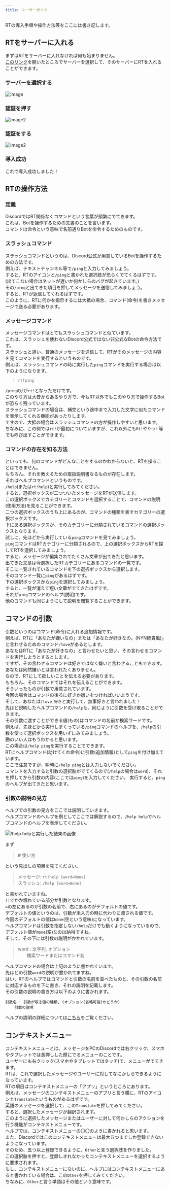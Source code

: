 ```yaml
---
title: ユーザーガイド
---
```


RTの導入手順や操作方法等をここには書き記します。

## RTをサーバーに入れる
まずはRTをサーバーに入れなければ何も始まりません。  
[このリンク](https://app.dissoku.net/api/bots/716496407212589087/invite)を開いたところでサーバーを選択して、そのサーバーにRTを入れることができます。

### サーバーを選択する
![image](../../../../assets/invite/1.jpg)

### 認証を押す
![image2](../../../../assets/invite/2.jpg)

### 認証をする
![image2](../../../../assets/invite/3.jpg)

### 導入成功
これで導入成功しました！

## RTの操作方法
### 定義
DiscordではRT関係なくコマンドという言葉が頻繁にでてきます。  
これは、Botを操作するための文書のことを言います。  
コマンドは命令という意味で名前通りBotを命令するためのものです。
### スラッシュコマンド
スラッシュコマンドというのは、Discord公式が用意しているBotを操作するための方法です。  
例えば、テキストチャンネル等で`/ping`と入力してみましょう。  
すると、RTのアイコンと`/ping`と書かれた選択肢が恐らくでてくるはずです。  
(出てこない場合はネットが遅いか何かしらのバグが起きています。)  
その`/ping`と出てきた項目を押してメッセージを送信してみましょう。  
すると、RTが返信してくれるはずです。  
このように、RTに何かを指示するには大抵の場合、コマンド(命令)を書きメッセージで送る必要があります。
### メッセージコマンド
メッセージコマンドはとてもスラッシュコマンドと似ています。  
これは、スラッシュを使わないDiscord公式ではない非公式なBotの命令方法です。  
スラッシュと違い、普通のメッセージを送信して、RTがそのメッセージの内容を見てコマンドを実行するというものです。  
例えば、スラッシュコマンドの時に実行した`ping`コマンドを実行する場合は以下のようになります。  
> `rt!ping`

`/ping`の`/`が`rt!`となっただけです。  
このやり方は大昔からあるやり方で、今もRT以外でもこのやり方で操作するBotが恐らく残っています。  
スラッシュコマンドの場合は、補完という途中まで入力した文字に似たコマンドを表示してくれる機能があったりします。  
ですので、大抵の場合はスラッシュコマンドの方が操作しやすいと思います。  
ちなみに、この例では`rt!`が最初についていますが、これ以外にも`Rt!`や`りつ！`等でも呼び出すことができます。
### コマンドの存在を知る方法
といっても、何のコマンドがどんなことをするのかわからないと、RTを操ることはできません。  
もちろん、それを教えるための取扱説明書なるものが存在します。  
それはヘルプコマンドというものです。  
`/help`(または`rt!help`)と実行してみてください。  
すると、選択ボックスが二つついたメッセージをRTが送信します。  
この選択ボックスでカテゴリーとコマンドを選択することで、コマンドの説明(使用方法)を見ることができます。  
二つの選択ボックスのうち上にあるのが、コマンドの種類を表すカテゴリーの選択ボックスです。  
下にある選択ボックスが、そのカテゴリーに分類されているコマンドの選択ボックスとなります。  
試しに、先ほどから実行している`ping`コマンドを見てみましょう。  
`ping`コマンドはRTカテゴリーに分類されるので、上の選択ボックスからRTを探してRTを選択してみましょう。  
すると、メッセージが編集されてたくさん文章が出てきたと思います。  
出てきた文章は今選択したRTカテゴリーにあるコマンドの一覧です。  
そこに一覧されているコマンドを下の選択ボックスから選択します。  
そのコマンド一覧に`ping`があるはずです。  
下の選択ボックスから`ping`を選択してみましょう。  
すると、一覧が消えて短い文章がでてきたはずです。  
それが`ping`コマンドのヘルプ(説明)です。  
他のコマンドも同じようにして説明を閲覧することができます。

## コマンドの引数
引数というのはコマンド(命令)に入れる追加情報です。  
例えば、RTに「あなたが嫌いなの」または「あなたが好きなの。(NYN姉貴風)」と言わせるためのコマンド`/love`があるとします。  
あなたはRTに「あなたが好きなの」と言わせたいと思い、その言わせるコマンドを実行しようとするとします。  
ですが、その言わせるコマンドは好きではなく嫌いと言わせることもできます。  
あなたは同然嫌いとは言われたくありません。  
なので、RTにして欲しいことを伝える必要があります。  
もちろん、そのコマンドではそれを伝えることができます。  
そういったものが引数で用意されています。  
今回の場合はコマンドの後ろに好きか嫌いをつければいいようです。  
そして、あなたは`/love 好き`と実行して、無事好きと言われました！  
先ほど説明したヘルプコマンドの`/help`も、同じように引数を受け取ることができます。  
その引数に渡すことができる値(もの)はコマンドの名前か検索ワードです。  
例えば、先ほどから実行しまくっている`/ping`コマンドのヘルプを、`/help`の引数を使って選択ボックスを用いずにみてみましょう。  
勘のいい人はもうわかると思います。  
この場合は`/help ping`を実行することでできます。  
RTにヘルプコマンド(助けてくれ命令)に引数(追加情報)として`ping`を付け加えています。  
ここで注意ですが、瞬時に`/help ping`とは入力しないでください。  
コマンドを入力すると引数の選択肢がでてくるので(`/help`の場合は`word`)、それを押してから引数の内容(ここでは`ping`)を入力してください。
実行すると、`ping`のヘルプが出てきたと思います。
### 引数の説明の見方
ヘルプでの引数の見方をここでは説明していきます。  
ヘルプコマンドのヘルプを例としてここでは解説するので、`/help help`でヘルプコマンドのヘルプを表示してください。  

![`/help help`と実行した結果の画像](../../../../assets/help_help.png)  

まず
> **#** 使い方

という見出しの項目を見てください。  
> メッセージ: `rt!help [word=None]`  
スラッシュ: `/help [word=None]`

と書かれていますね。  
`[]`でかか壊れている部分が引数となります。  
`=`の左にあるのが引数の名前で、右にあるのがデフォルトの値です。  
デフォルトの値というのは、引数が未入力の時に代わりに渡される値です。  
今回のデフォルトの値は`None`(空という意味)になっています。  
ヘルプコマンドは引数を指定しない`/help`だけでも動くようになっているので、デフォルト値が`None`(空)なのは納得ですね。  
そして、その下には引数の説明がかかれています。
> word : 文字列, オプション  
　　検索ワードまたはコマンド名

ヘルプコマンドの場合は上記のように書かれています。  
先ほどの引数`word`の説明が書かれてますね。  
はい、RTのヘルプではコマンドと引数の名前を並べたものと、その引数の名前に対応するものを下に書き、それの説明を記載します。  
その引数の説明の書き方は以下のように書かれます。
```
引数名 : 引数が取る値の種類, (オプション(省略可能)かどうか)
    引数の説明
```
ヘルプの説明の詳細については[こちら](reference/help)をご覧ください。

## コンテキストメニュー
コンテキストメニューとは、メッセージをPCのDiscordでは右クリック、スマホやタブレットでは長押しした際にでるメニューのことです。  
ユーザーにも右クリック(スマホやタブレットではタッチ)で、メニューがでてきます。  
RTは、これで選択したメッセージやユーザーに対してなにかしらできるようになっています。  
RTの項目はコンテキストメニューの「アプリ」というところにあります。  
例えば、メッセージのコンテキストメニューのアプリと言う欄に、RTのアイコンと`Translate`というものがあるはずです。  
英語のメッセージを選択して、この`Translate`を押してみてください。  
すると、選択したメッセージが翻訳されます。  
このように選択したメッセージまたはユーザーに対して何かしらのアクションを行う機能がコンテキストメニューです。  
ヘルプでは、コンテキストメニューの〇〇のように書かれると思います。  
また、Discordではこのコンテキストメニューは最大五つまでしか登録できないようになっています。  
そのため、五つ以上登録できるように、`Other`と言う選択肢を作りました。  
この選択肢を押すと、登録しきれなかったコンテキストメニューを選択するように要求されます。  
もし、コンテキストメニューにないのに、ヘルプにはコンテキストメニューにあると書かれている場合は、この`Other`を押してみてください。  
ちなみに、`Other`と言う単語はその他という意味です。